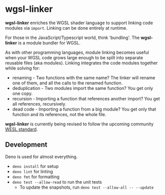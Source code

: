# wgsl-linker

**wgsl-linker** enriches the WGSL shader language to support
linking code modules via `import`.
Linking can be done entirely at runtime.

For those in the JavaScript/Typescript world, think 'bundling'.
The **wgsl-linker** is a module bundler for WGSL.

As with other programming languages,
module linking becomes useful when your WGSL code grows
large enough to be split into separate reusable files (aka modules).
Linking integrates the code modules together while solving for:

* renaming - Two functions with the same name?
The linker will rename one of them, and all the calls to the renamed function.
* deduplication - Two modules import the same function? You get only one copy.
* recursion - Importing a function that references another import? You get all references, recursively.
* dead code - Importing a function from a big module?
You get only that function and its references, not the whole file.

**wgsl-linker** is currently being revised to follow the upcoming community [WESL standard](https://github.com/wgsl-tooling-wg/wesl-spec).

## Development

Deno is used for almost everything.
- `deno install` for setup
- `deno lint` for linting
- `deno fmt` for formatting
- `deno test --allow-read` to run the unit tests
  - To update the snapshots, run `deno test --allow-all -- --update`